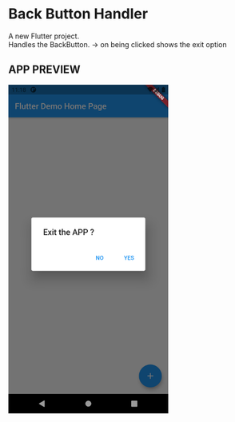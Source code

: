 # Back Button Handler

A new Flutter project. <br>
Handles the BackButton. -> on being clicked shows the exit option <br>

## APP PREVIEW

<p >
  <img src="./images/s1.png" width= "320" alt="accessibility text">
  </p>